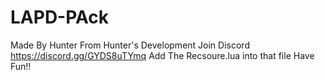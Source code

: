 # LAPD-PAck
Made By Hunter From Hunter's Development Join Discord https://discord.gg/GYDS8uTYmq
Add The Recsoure.lua into that file 
Have Fun!!
